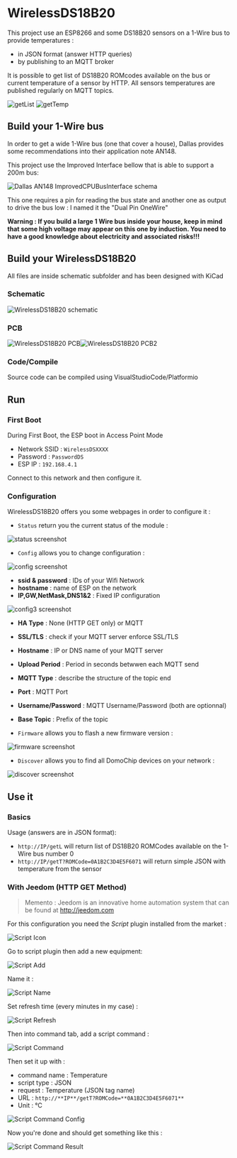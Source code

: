 # WirelessDS18B20

This project use an ESP8266 and some DS18B20 sensors on a 1-Wire bus to provide temperatures :
 - in JSON format (answer HTTP queries)
 - by publishing to an MQTT broker

It is possible to get list of DS18B20 ROMcodes available on the bus or current temperature of a sensor by HTTP.
All sensors temperatures are published regularly on MQTT topics.


![getList](https://raw.github.com/Domochip/WirelessDS18B20/master/img/getL.jpg) ![getTemp](https://raw.github.com/Domochip/WirelessDS18B20/master/img/getT.jpg)

## Build your 1-Wire bus

In order to get a wide 1-Wire bus (one that cover a house), Dallas provides some recommendations into their application note AN148.

This project use the Improved Interface bellow that is able to support a 200m bus:

![Dallas AN148 ImprovedCPUBusInterface schema](https://raw.github.com/Domochip/WirelessDS18B20/master/img/AN148-ImprovedCPUBusInterface.jpg)

This one requires a pin for reading the bus state and another one as output to drive the bus low : I named it the "Dual Pin OneWire"

**Warning : If you build a large 1 Wire bus inside your house, keep in mind that some high voltage may appear on this one by induction. You need to have a good knowledge about electricity and associated risks!!!**

## Build your WirelessDS18B20

All files are inside schematic subfolder and has been designed with KiCad

### Schematic

![WirelessDS18B20 schematic](https://raw.github.com/Domochip/WirelessDS18B20/master/img/schematic.jpg)

### PCB

![WirelessDS18B20 PCB](https://raw.github.com/Domochip/WirelessDS18B20/master/img/pcb.jpg)![WirelessDS18B20 PCB2](https://raw.github.com/Domochip/WirelessDS18B20/master/img/pcb2.jpg)

### Code/Compile

Source code can be compiled using VisualStudioCode/Platformio

## Run

### First Boot

During First Boot, the ESP boot in Access Point Mode

- Network SSID : `WirelessDSXXXX`
- Password : `PasswordDS`
- ESP IP : `192.168.4.1`

Connect to this network and then configure it.

### Configuration

WirelessDS18B20 offers you some webpages in order to configure it :

- `Status` return you the current status of the module :

![status screenshot](https://raw.github.com/Domochip/WirelessDS18B20/master/img/status.png)

- `Config` allows you to change configuration :

![config screenshot](https://raw.github.com/Domochip/WirelessDS18B20/master/img/config.png)

- **ssid & password** : IDs of your Wifi Network
- **hostname** : name of ESP on the network
- **IP,GW,NetMask,DNS1&2** : Fixed IP configuration


![config3 screenshot](https://raw.github.com/Domochip/WirelessDS18B20/master/img/config3.png)

- **HA Type** : None (HTTP GET only) or MQTT
- **SSL/TLS** : check if your MQTT server enforce SSL/TLS
- **Hostname** : IP or DNS name of your MQTT server
- **Upload Period** : Period in seconds betwwen each MQTT send
- **MQTT Type** : describe the structure of the topic end
- **Port** : MQTT Port
- **Username/Password** : MQTT Username/Password (both are optionnal)
- **Base Topic** : Prefix of the topic

- `Firmware` allows you to flash a new firmware version :

![firmware screenshot](https://raw.github.com/Domochip/WirelessDS18B20/master/img/firmware.png)

- `Discover` allows you to find all DomoChip devices on your network :

![discover screenshot](https://raw.github.com/Domochip/WirelessDS18B20/master/img/discover.png)

## Use it

### Basics

Usage (answers are in JSON format):

- `http://IP/getL` will return list of DS18B20 ROMCodes available on the 1-Wire bus number 0
- `http://IP/getT?ROMCode=0A1B2C3D4E5F6071` will return simple JSON with temperature from the sensor

### With Jeedom (HTTP GET Method)

> Memento : Jeedom is an innovative home automation system that can be found at <http://jeedom.com>

For this configuration you need the *Script* plugin installed from the market :

![Script Icon](https://raw.github.com/Domochip/WirelessDS18B20/master/img/JeedomScriptIcon.png)

Go to script plugin then add a new equipment:

![Script Add](https://raw.github.com/Domochip/WirelessDS18B20/master/img/JeedomScriptAdd.png)

Name it :

![Script Name](https://raw.github.com/Domochip/WirelessDS18B20/master/img/JeedomScriptName.png)

Set refresh time (every minutes in my case) :

![Script Refresh](https://raw.github.com/Domochip/WirelessDS18B20/master/img/JeedomScriptRefresh.png)

Then into command tab, add a script command :

![Script Command](https://raw.github.com/Domochip/WirelessDS18B20/master/img/JeedomScriptAddCmd.png)

Then set it up with :

- command name : Temperature
- script type : JSON
- request : Temperature (JSON tag name)
- URL : `http://**IP**/getT?ROMCode=**0A1B2C3D4E5F6071**`
- Unit : °C

![Script Command Config](https://raw.github.com/Domochip/WirelessDS18B20/master/img/JeedomScriptCmdConfig.png)

Now you're done and should get something like this :

![Script Command Result](https://raw.github.com/Domochip/WirelessDS18B20/master/img/JeedomScriptResult.png)